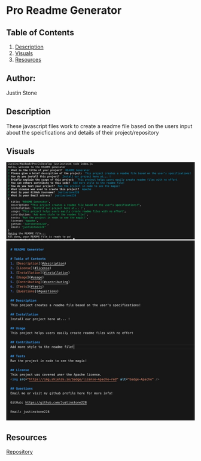 # Pro Readme Generator

## Table of Contents 
1. [Description](#description)
2.  [Visuals](#visuals)
3. [Resources](#resources)

## Author:

Justin Stone

## Description

These javascript files work to create a readme file based on the users input about the speicfications and details of their project/repository

## Visuals
![pic1](./Develop/readme-generator.jpg)
![pic2](./Develop/readme-generator2.jpg)

## Resources

[Repository](https://github.com/Justinstone2001/Pro-README)

